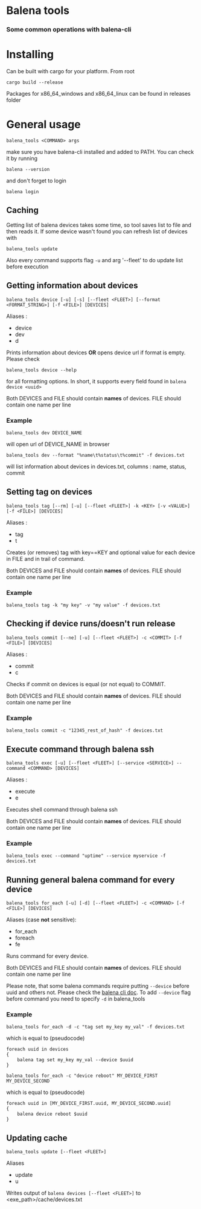 # Balena tools
### Some common operations with balena-cli
# Installing
Can be built with cargo for your platform. From root
```
cargo build --release
```
Packages for x86_64_windows and x86_64_linux can be found in releases folder
# General usage
```
balena_tools <COMMAND> args
```
make sure you have balena-cli installed and added to PATH. You can check it by running
```
balena --version
```
and don't forget to login
```
balena login
```
## Caching
Getting list of balena devices takes some time, so tool saves list to file and then reads it. If some device wasn't found you can refresh list of devices with
```
balena_tools update
```
Also every command supports flag `-u` and arg '--fleet' to do update list before execution

## Getting information about devices
```
balena_tools device [-u] [-s] [--fleet <FLEET>] [--format <FORMAT_STRING>] [-f <FILE>] [DEVICES]
```
Aliases :
- device
- dev
- d

Prints information about devices **OR** opens device url if format is empty. Please check 
```
balena_tools device --help
```
for all formatting options. In short, it supports every field found in `balena device <uuid>`

Both DEVICES and FILE should contain **names** of devices. FILE should contain one name per line
### Example
```
balena_tools dev DEVICE_NAME
```
will open url of DEVICE_NAME in browser
```
balena_tools dev --format "%name\t%status\t%commit" -f devices.txt
```
will list information about devices in devices.txt, columns : name, status, commit

## Setting tag on devices
```
balena_tools tag [--rm] [-u] [--fleet <FLEET>] -k <KEY> [-v <VALUE>] [-f <FILE>] [DEVICES]
```
Aliases :
- tag
- t

Creates (or removes) tag with key==KEY and optional value for each device in FILE and in trail of command.

Both DEVICES and FILE should contain **names** of devices. FILE should contain one name per line
### Example
```
balena_tools tag -k "my key" -v "my value" -f devices.txt
```

## Checking if device runs/doesn't run release
```
balena_tools commit [--ne] [-u] [--fleet <FLEET>] -c <COMMIT> [-f <FILE>] [DEVICES]
```
Aliases :
- commit
- c

Checks if commit on devices is equal (or not equal) to COMMIT.

Both DEVICES and FILE should contain **names** of devices. FILE should contain one name per line
### Example
```
balena_tools commit -c "12345_rest_of_hash" -f devices.txt
```


## Execute command through balena ssh
```
balena_tools exec [-u] [--fleet <FLEET>] [--service <SERVICE>] --command <COMMAND> [DEVICES]
```
Aliases :
- execute
- e

Executes shell command through balena ssh

Both DEVICES and FILE should contain **names** of devices. FILE should contain one name per line
### Example
```
balena_tools exec --command "uptime" --service myservice -f devices.txt
```

## Running general balena command for every device
```
balena_tools for_each [-u] [-d] [--fleet <FLEET>] -c <COMMAND> [-f <FILE>] [DEVICES]
```
Aliases (case **not** sensitive):
- for_each
- foreach
- fe

Runs command for every device.

Both DEVICES and FILE should contain **names** of devices. FILE should contain one name per line

Please note, that some balena commands require putting `--device` before uuid and others not. Please check the [balena cli doc](https://www.balena.io/docs/reference/balena-cli/). To add `--device` flag before command you need to specify `-d` in balena_tools
### Example
```
balena_tools for_each -d -c "tag set my_key my_val" -f devices.txt
```
which is equal to (pseudocode)
```
foreach uuid in devices
{
    balena tag set my_key my_val --device $uuid
}
```

```
balena_tools for_each -c "device reboot" MY_DEVICE_FIRST MY_DEVICE_SECOND
```
which is equal to (pseudocode)
```
foreach uuid in [MY_DEVICE_FIRST.uuid, MY_DEVICE_SECOND.uuid]
{
    balena device reboot $uuid
}
```

## Updating cache
```
balena_tools update [--fleet <FLEET>] 
```
Aliases
- update
- u

Writes output of `balena devices [--fleet <FLEET>]` to <exe_path>/cache/devices.txt
